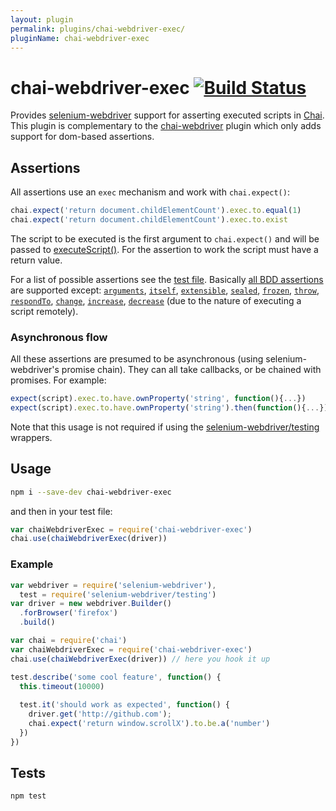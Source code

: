 ```yaml
---
layout: plugin
permalink: plugins/chai-webdriver-exec/
pluginName: chai-webdriver-exec
---
```


# chai-webdriver-exec [![Build Status](https://travis-ci.org/clns/chai-webdriver-exec.svg?branch=master)](https://travis-ci.org/clns/chai-webdriver-exec)

Provides [selenium-webdriver](https://npmjs.org/package/selenium-webdriver) support for asserting executed scripts in [Chai](http://chaijs.com/). This plugin is complementary to the [chai-webdriver](http://chaijs.com/plugins/chai-webdriver/) plugin which only adds support for dom-based assertions.

## Assertions

All assertions use an `exec` mechanism and work with `chai.expect()`:

```js
chai.expect('return document.childElementCount').exec.to.equal(1)
chai.expect('return document.childElementCount').exec.to.exist
```

The script to be executed is the first argument to `chai.expect()` and will be passed to [executeScript()](http://seleniumhq.github.io/selenium/docs/api/javascript/module/selenium-webdriver/lib/webdriver_exports_WebDriver.html#executeScript). For the assertion to work the script must have a return value.

For a list of possible assertions see the [test file](test/main.js). Basically [all BDD assertions](http://chaijs.com/api/bdd/) are supported except: [`arguments`](http://chaijs.com/api/bdd/#arguments), [`itself`](http://chaijs.com/api/bdd/#itself), [`extensible`](http://chaijs.com/api/bdd/#extensible), [`sealed`](http://chaijs.com/api/bdd/#sealed), [`frozen`](http://chaijs.com/api/bdd/#frozen), [`throw`](http://chaijs.com/api/bdd/#method_throw), [`respondTo`](http://chaijs.com/api/bdd/#method_respondto), [`change`](http://chaijs.com/api/bdd/#method_change), [`increase`](http://chaijs.com/api/bdd/#method_increase), [`decrease`](http://chaijs.com/api/bdd/#method_decrease) (due to the nature of executing a script remotely).

### Asynchronous flow

All these assertions are presumed to be asynchronous (using selenium-webdriver's promise chain). They can all take callbacks, or be chained with promises. For example:

```js
expect(script).exec.to.have.ownProperty('string', function(){...})
expect(script).exec.to.have.ownProperty('string').then(function(){...})
```

Note that this usage is not required if using the [selenium-webdriver/testing](http://seleniumhq.github.io/selenium/docs/api/javascript/module/selenium-webdriver/testing/index.html) wrappers.

## Usage

```sh
npm i --save-dev chai-webdriver-exec
```

and then in your test file:

```js
var chaiWebdriverExec = require('chai-webdriver-exec')
chai.use(chaiWebdriverExec(driver))
```

### Example

```js
var webdriver = require('selenium-webdriver'),
  test = require('selenium-webdriver/testing')
var driver = new webdriver.Builder()
  .forBrowser('firefox')
  .build()

var chai = require('chai')
var chaiWebdriverExec = require('chai-webdriver-exec')
chai.use(chaiWebdriverExec(driver)) // here you hook it up

test.describe('some cool feature', function() {
  this.timeout(10000)
  
  test.it('should work as expected', function() {
    driver.get('http://github.com');
    chai.expect('return window.scrollX').to.be.a('number')
  })
})
```

## Tests

```sh
npm test
```
